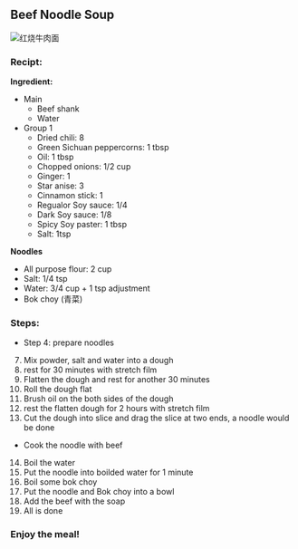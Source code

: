 ## Beef Noodle Soup
![红烧牛肉面](../Images/XGJ-BeefNoodleSoup.jpg)

### Recipt:

**Ingredient:**
* Main
  * Beef shank
  * Water
* Group 1
  * Dried chili: 8
  * Green Sichuan peppercorns: 1 tbsp
  * Oil: 1 tbsp
  * Chopped onions: 1/2 cup
  * Ginger: 1
  * Star anise: 3
  * Cinnamon stick: 1
  * Regualor Soy sauce: 1/4
  * Dark Soy sauce: 1/8
  * Spicy Soy paster: 1 tbsp
  * Salt: 1tsp


**Noodles**
- All purpose flour: 2 cup
- Salt: 1/4 tsp
- Water: 3/4 cup + 1 tsp adjustment
- Bok choy (青菜)

### Steps:
- Step 4: prepare noodles
7. Mix powder, salt and water into a dough
8. rest for 30 minutes with stretch film
9. Flatten the dough and rest for another 30 minutes
10. Roll the dough flat
11. Brush oil on the both sides of the dough
12. rest the flatten dough for 2 hours with stretch film
13. Cut the dough into slice and drag the slice at two ends, a noodle would be done
- Cook the noodle with beef
14. Boil the water
15. Put the noodle into boilded water for 1 minute
16. Boil some bok choy
17. Put the noodle and Bok choy into a bowl
18. Add the beef with the soap
19. All is done

### Enjoy the meal!
